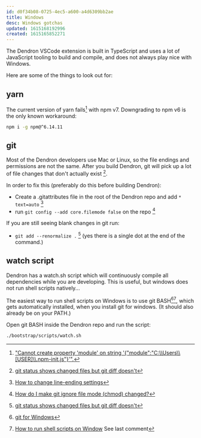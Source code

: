 ```yaml
---
id: d0f34b08-0725-4ec5-a600-a4d6309bb2ae
title: Windows
desc: Windows gotchas
updated: 1615168192996
created: 1615165852271
---
```


The Dendron VSCode extension is built in TypeScript and uses a lot of JavaScript tooling to build and compile, and does not always play nice with Windows.

Here are some of the things to look out for:

## yarn

The current version of yarn fails[^yarn-8555] with npm v7. Downgrading to npm v6 is the only known workaround:

```sh
npm i -g npm@^6.14.11
```

## git

Most of the Dendron developers use Mac or Linux, so the file endings and permissions are not the same.
After you build Dendron, git will pick up a lot of file changes that don't actually exist [^diff].

In order to fix this (preferably do this before building Dendron):

- Create a .gitattributes file in the root of the Dendron repo and add `* text=auto` [^lineendings]
- run `git config --add core.filemode false` on the repo [^chmod]

If you are still seeing blank changes in git run:

- `git add --renormalize .` [^diff] (yes there is a single dot at the end of the command.)

## watch script

Dendron has a watch.sh script which will continuously compile all dependencies while you are developing. This is useful, but windows does not run shell scripts natively... 

The easiest way to run shell scripts on Windows is to use git BASH[^git][^gitbash], which gets automatically installed, when you install git for windows. (It should also already be on your PATH.)

Open git BASH inside the Dendron repo and run the script:

```sh
./bootstrap/scripts/watch.sh
```

[^yarn-8555]: ["Cannot create property 'module' on string '{\"module\":\"C:\\\\Users\\\\[USER]\\\\.npm-init.js\"}'".](https://github.com/yarnpkg/yarn/issues/8555#issuecomment-788099208)
[^diff]: [git status shows changed files but git diff doesn't](https://stackoverflow.com/questions/14564946/git-status-shows-changed-files-but-git-diff-doesnt)
[^lineendings]: [How to change line-ending settings](https://stackoverflow.com/questions/10418975/how-to-change-line-ending-settings)
[^chmod]: [How do I make git ignore file mode (chmod) changed?](https://stackoverflow.com/questions/1580596/how-do-i-make-git-ignore-file-mode-chmod-changes)
[^git]: [git for Windows](https://gitforwindows.org/)
[^gitbash]: [How to run shell scripts on Window](https://www.thewindowsclub.com/how-to-run-sh-or-shell-script-file-in-windows-10) See last comment
